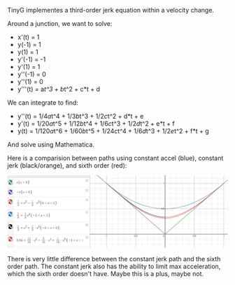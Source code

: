 TinyG implementes a third-order jerk equation within a velocity change.

Around a junction, we want to solve:
* x'(t) = 1 
* y(-1) = 1
* y(1) = 1
* y'(-1) = -1
* y'(1) = 1
* y''(-1) = 0
* y''(1) = 0
* y'''(t) = a*t^3 + b*t^2 + c*t + d

We can integrate to find:
* y''(t) = 1/4*a*t^4 + 1/3*b*t^3 + 1/2*c*t^2 + d*t + e
* y'(t) = 1/20*a*t^5 + 1/12*b*t^4 + 1/6*c*t^3 + 1/2*d*t^2 + e*t + f
* y(t) = 1/120*a*t^6 + 1/60*b*t^5 + 1/24*c*t^4 + 1/6*d*t^3 + 1/2*e*t^2 + f*t + g

And solve using Mathematica.

Here is a comparision between paths using constant accel (blue), constant jerk (black/orange), and sixth order (red):

![path comparisons](.sixth_order_images/12726216.png)

There is very little difference between the constant jerk path and the sixth order path.  The constant jerk also has the ability to limit max acceleration, which the sixth order doesn't have.  Maybe this is a plus, maybe not.
